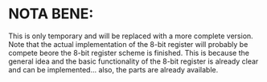 # NOTA BENE:
This is only temporary and will be replaced with a more complete version.
Note that the actual implementation of the 8-bit register will probably be compete beore the 8-bit register scheme is finished.
This is because the general idea and the basic functionality of the 8-bit register is already clear and can be implemented...
also, the parts are already available.